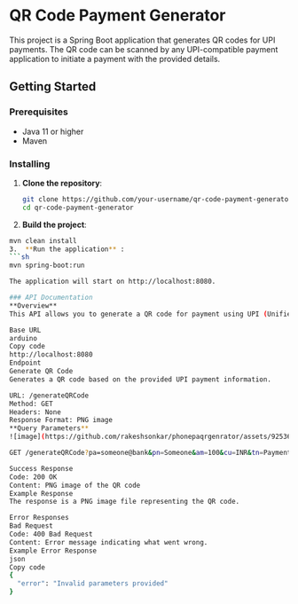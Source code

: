# QR Code Payment Generator

This project is a Spring Boot application that generates QR codes for UPI payments. The QR code can be scanned by any UPI-compatible payment application to initiate a payment with the provided details.

## Getting Started

### Prerequisites

- Java 11 or higher
- Maven

### Installing

1. **Clone the repository**:
   ```sh
   git clone https://github.com/your-username/qr-code-payment-generator.git
   cd qr-code-payment-generator
2.  **Build the project**:
  ```sh
mvn clean install
3.  **Run the application** :
```sh
mvn spring-boot:run

The application will start on http://localhost:8080.

### API Documentation
**Overview**
This API allows you to generate a QR code for payment using UPI (Unified Payments Interface) details. The QR code can be scanned by any UPI-compatible payment application to initiate a payment with the provided details.

Base URL
arduino
Copy code
http://localhost:8080
Endpoint
Generate QR Code
Generates a QR code based on the provided UPI payment information.

URL: /generateQRCode
Method: GET
Headers: None
Response Format: PNG image
**Query Parameters**
![image](https://github.com/rakeshsonkar/phonepaqrgenrator/assets/92536736/9c940179-a616-4d4d-a34c-0e6d27491a4f)

GET /generateQRCode?pa=someone@bank&pn=Someone&am=100&cu=INR&tn=Payment+for+services

Success Response
Code: 200 OK
Content: PNG image of the QR code
Example Response
The response is a PNG image file representing the QR code.

Error Responses
Bad Request
Code: 400 Bad Request
Content: Error message indicating what went wrong.
Example Error Response
json
Copy code
{
    "error": "Invalid parameters provided"
}
